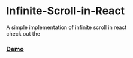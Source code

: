 # Infinite-Scroll-in-React
A simple implementation of infinite scroll in react <br>
check out the  <h3> <a href="ill-informed-time.surge.sh">Demo<a/>  <h3/>
